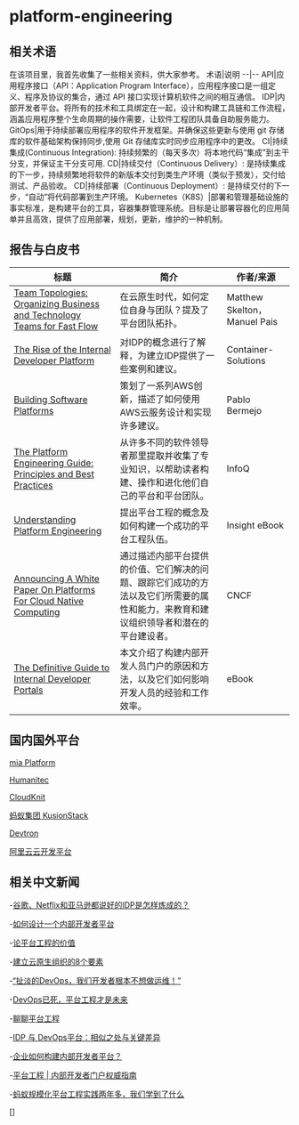 # platform-engineering

## 相关术语
在该项目里，我首先收集了一些相关资料，供大家参考。
术语|说明
--|--
API|应用程序接口（API：Application Program Interface），应用程序接口是一组定义、程序及协议的集合，通过 API 接口实现计算机软件之间的相互通信。
IDP|内部开发者平台。将所有的技术和工具绑定在一起，设计和构建工具链和工作流程，涵盖应用程序整个生命周期的操作需要，让软件工程团队具备自助服务能力。
GitOps|用于持续部署应用程序的软件开发框架。并确保这些更新与使用 git 存储库的软件基础架构保持同步,使用 Git 存储库实时同步应用程序中的更改。
CI|持续集成(Continuous Integration): 持续频繁的（每天多次）将本地代码“集成”到主干分支，并保证主干分支可用.
CD|持续交付（Continuous Delivery）: 是持续集成的下一步，持续频繁地将软件的新版本交付到类生产环境（类似于预发），交付给测试、产品验收。
CD|持续部署（Continuous Deployment）: 是持续交付的下一步，“自动”将代码部署到生产环境。
Kubernetes（K8S）|部署和管理基础设施的事实标准，是构建平台的工具，容器集群管理系统。目标是让部署容器化的应用简单并且高效，提供了应用部署，规划，更新，维护的一种机制。
## 报告与白皮书

标题|简介|作者/来源
--|--|--
[Team Topologies: Organizing Business and Technology Teams for Fast Flow](https://teamtopologies.com/book)|在云原生时代，如何定位自身与团队？提及了平台团队拓扑。|Matthew Skelton， Manuel Pais
[The Rise of the Internal Developer Platform](https://info.container-solutions.com/the-rise-of-the-internal-developer-platform)|对IDP的概念进行了解释，为建立IDP提供了一些案例和建议。|Container-Solutions
[Building Software Platforms](https://leanpub.com/software-platforms)|策划了一系列AWS创新，描述了如何使用AWS云服务设计和实现许多建议。|Pablo Bermejo
[The Platform Engineering Guide: Principles and Best Practices](https://www.infoq.com/minibooks/platform-engineering-guide/)|从许多不同的软件领导者那里提取并收集了专业知识，以帮助读者构建、操作和进化他们自己的平台和平台团队。|InfoQ
[Understanding Platform Engineering](https://solutions.insight.com/Resources/eBooks/ebooks/Understanding-Platform-Engineering)|提出平台工程的概念及如何构建一个成功的平台工程队伍。|Insight eBook
[Announcing A White Paper On Platforms For Cloud Native Computing](https://aster.cloud/2023/04/20/announcing-a-white-paper-on-platforms-for-cloud-native-computing/)|通过描述内部平台提供的价值、它们解决的问题、跟踪它们成功的方法以及它们所需要的属性和能力，来教育和建议组织领导者和潜在的平台建设者。|CNCF
[The Definitive Guide to Internal Developer Portals](https://www.getport.io/blog/guide-to-internal-developer-portals)|本文介绍了构建内部开发人员门户的原因和方法，以及它们如何影响开发人员的经验和工作效率。|eBook

## 国内国外平台
[mia Platform](https://blog.mia-platform.eu/en)

[Humanitec](https://humanitec.com/blog)

[CloudKnit](https://www.cloudknit.io/blog)

[蚂蚁集团 KusionStack](https://gitee.com/kusionstack)

[Devtron](https://devtron.ai/blog/)

[阿里云云开发平台](https://workbench.aliyun.com/)

## 相关中文新闻
-[谷歌、Netflix和亚马逊都说好的IDP是怎样炼成的？](https://new.qq.com/rain/a/20210508A017YT00)

-[如何设计一个内部开发者平台](https://blog.csdn.net/community_717/article/details/128281237)

-[论平台工程的价值](https://www.infoq.cn/article/IKV0beLrg2fsFlm61wmg)

-[建立云原生组织的8个要素](https://www.modb.pro/db/394258)

-[“扯淡的DevOps，我们开发者根本不想做运维！”](https://www.163.com/dy/article/HFKER3AL0511D3QS.html)

-[DevOps已死，平台工程才是未来](https://www.infoq.cn/article/7porVp7qVF03BVc2tDd6)

-[聊聊平台工程](https://mp.weixin.qq.com/s/7imERbIC2PFBuksVW-CZ7g)

-[IDP 与 DevOps平台：相似之处与关键差异](https://www.bilibili.com/read/cv23728574?from=search&spm_id_from=333.337.0.0)

-[企业如何构建内部开发者平台？](https://www.bilibili.com/read/cv22390943?from=search&spm_id_from=333.337.0.0)

-[平台工程 | 内部开发者门户权威指南](https://www.bilibili.com/read/cv23345374?from=search&spm_id_from=333.337.0.0)

-[蚂蚁规模化平台工程实践两年多，我们学到了什么](https://www.sohu.com/a/594309889_355140)

[]






